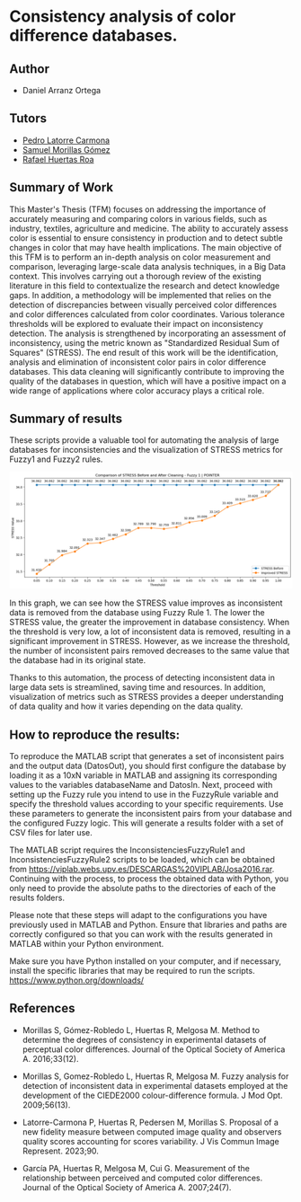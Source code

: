 # Consistency analysis of color difference databases.

## Author
- Daniel Arranz Ortega

## Tutors
- [Pedro Latorre Carmona](https://scholar.google.com/citations?user=3Rm-8d8AAAAJ&hl=en)
- [Samuel Morillas Gómez](https://viplab.webs.upv.es/)
- [Rafael Huertas Roa](https://scholar.google.es/citations?user=tyJqxDEAAAAJ&hl=en)

## Summary of Work
This Master's Thesis (TFM) focuses on addressing the importance of accurately measuring and comparing colors in various fields, such as industry, textiles, agriculture and medicine. The ability to accurately assess color is essential to ensure consistency in production and to detect subtle changes in color that may have health implications.
The main objective of this TFM is to perform an in-depth analysis on color measurement and comparison, leveraging large-scale data analysis techniques, in a Big Data context. This involves carrying out a thorough review of the existing literature in this field to contextualize the research and detect knowledge gaps. In addition, a methodology will be implemented that relies on the detection of discrepancies between visually perceived color differences and color differences calculated from color coordinates. Various tolerance thresholds will be explored to evaluate their impact on inconsistency detection. The analysis is strengthened by incorporating an assessment of inconsistency, using the metric known as "Standardized Residual Sum of Squares" (STRESS).
The end result of this work will be the identification, analysis and elimination of inconsistent color pairs in color difference databases. This data cleaning will significantly contribute to improving the quality of the databases in question, which will have a positive impact on a wide range of applications where color accuracy plays a critical role.

## Summary of results

These scripts provide a valuable tool for automating the analysis of large databases for inconsistencies and the visualization of STRESS metrics for Fuzzy1 and Fuzzy2 rules. 

![STRESS analysis graph](./assets/images/readmeImg.png)

In this graph, we can see how the STRESS value improves as inconsistent data is removed from the database using Fuzzy Rule 1. The lower the STRESS value, the greater the improvement in database consistency. When the threshold is very low, a lot of inconsistent data is removed, resulting in a significant improvement in STRESS. However, as we increase the threshold, the number of inconsistent pairs removed decreases to the same value that the database had in its original state.

Thanks to this automation, the process of detecting inconsistent data in large data sets is streamlined, saving time and resources. In addition, visualization of metrics such as STRESS provides a deeper understanding of data quality and how it varies depending on the data quality. 

## How to reproduce the results:
To reproduce the MATLAB script that generates a set of inconsistent pairs and the output data (DatosOut), you should first configure the database by loading it as a 10xN variable in MATLAB and assigning its corresponding values to the variables databaseName and DatosIn. Next, proceed with setting up the Fuzzy rule you intend to use in the FuzzyRule variable and specify the threshold values according to your specific requirements. Use these parameters to generate the inconsistent pairs from your database and the configured Fuzzy logic. This will generate a results folder with a set of CSV files for later use.

The MATLAB script requires the InconsistenciesFuzzyRule1 and InconsistenciesFuzzyRule2 scripts to be loaded, which can be obtained from https://viplab.webs.upv.es/DESCARGAS%20VIPLAB/Josa2016.rar. 
Continuing with the process, to process the obtained data with Python, you only need to provide the absolute paths to the directories of each of the results folders.

Please note that these steps will adapt to the configurations you have previously used in MATLAB and Python. Ensure that libraries and paths are correctly configured so that you can work with the results generated in MATLAB within your Python environment.

Make sure you have Python installed on your computer, and if necessary, install the specific libraries that may be required to run the scripts. https://www.python.org/downloads/

## References
- Morillas S, Gómez-Robledo L, Huertas R, Melgosa M. Method to determine the degrees of consistency in experimental datasets of perceptual color differences. Journal of the Optical Society of America A. 2016;33(12). 

- Morillas S, Gomez-Robledo L, Huertas R, Melgosa M. Fuzzy analysis for detection of inconsistent data in experimental datasets employed at the development of the CIEDE2000 colour-difference formula. J Mod Opt. 2009;56(13). 

- Latorre-Carmona P, Huertas R, Pedersen M, Morillas S. Proposal of a new fidelity measure between computed image quality and observers quality scores accounting for scores variability. J Vis Commun Image Represent. 2023;90.

- García PA, Huertas R, Melgosa M, Cui G. Measurement of the relationship between perceived and computed color differences. Journal of the Optical Society of America A. 2007;24(7). 


